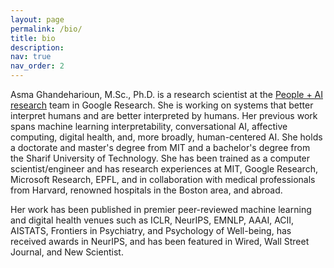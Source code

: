 ```yaml
---
layout: page
permalink: /bio/
title: bio
description: 
nav: true
nav_order: 2
---
```


Asma Ghandeharioun, M.Sc., Ph.D. is a research scientist at the <a href="https://google.ai/pair/">People + AI research</a> team in Google Research. She is working on systems that better interpret humans and are better interpreted by humans. Her previous work spans machine learning interpretability, conversational AI, affective computing, digital health, and, more broadly, human-centered AI. She holds a doctorate and master's degree from MIT and a bachelor's degree from the Sharif University of Technology. She has been trained as a computer scientist/engineer and has research experiences at MIT, Google Research, Microsoft Research, EPFL, and in collaboration with medical professionals from Harvard, renowned hospitals in the Boston area, and abroad.

 Her work has been published in premier peer-reviewed machine learning and digital health venues such as ICLR, NeurIPS, EMNLP, AAAI, ACII, AISTATS, Frontiers in Psychiatry, and Psychology of Well-being, has received awards in NeurIPS, and has been featured in Wired, Wall Street Journal, and New Scientist.

   
